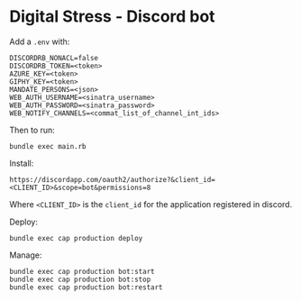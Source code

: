 # Digital Stress - Discord bot

Add a `.env` with:
```
DISCORDRB_NONACL=false
DISCORDRB_TOKEN=<token>
AZURE_KEY=<token>
GIPHY_KEY=<token>
MANDATE_PERSONS=<json>
WEB_AUTH_USERNAME=<sinatra_username>
WEB_AUTH_PASSWORD=<sinatra_password>
WEB_NOTIFY_CHANNELS=<commat_list_of_channel_int_ids>
```

Then to run:

```
bundle exec main.rb
```

Install:

```
https://discordapp.com/oauth2/authorize?&client_id=<CLIENT_ID>&scope=bot&permissions=8
```
Where `<CLIENT_ID>` is the `client_id` for the application registered in discord.


Deploy:

```
bundle exec cap production deploy
```

Manage:

```
bundle exec cap production bot:start
bundle exec cap production bot:stop
bundle exec cap production bot:restart
```
